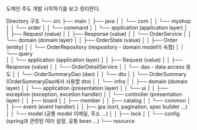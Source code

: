 도메인 주도 개발 시작하기를 보고 정리한다.

Directory 구조
└── src
      ├── main
      │   ├── java
      │   │   └── com
      │   │       └── myshop
      │   │           └── order
      │   │               └── command
      │   │                   └── application (application layer)
      │   │                       ├── Request (value)
      │   │                       ├── Response (value)
      │   │                       └── OrderService
      │   │                   └── domain (domain layer)
      │   │                       ├── OrderState (value)
      │   │                       ├── Order (entity)
      │   │                       └── OrderRepository (respository - domain model이 속함)
      │   │               └── query      
      │   │                   └── application (application layer)
      │   │                       ├── Request (value)
      │   │                       ├── Response (value)
      │   │                       └── OrderDetailService
      │   │                   └── dao - data access 용도
      │   │                       └── OrderSummaryDao (dao)
      │   │                   └── dto
      │   │                       └── OrderSummary (OrderSummaryDao에서 사용할 dto)
      │   │               └── infra
      │   │                   ├── domain (domain layer)
      │   │                   └── application (presentation layer)
      │   │               └── ui
      │   │                   ├── exception (exception, excetion handler)
      │   │                   └── controller (presentation layer)
      │   │           ├── board
      │   │           ├── member
      │   │           ├── catalog
      │   │           └── common
      │   │               ├── event (event handler)
      │   │               ├── jpa (sort, pagination, spec builder ...)
      │   │               └── model (공통 model 이메일, 주소 ...)
      │   │           ├── lock
      │   │           └── config (spring과 관련된 여러 설정, 공통 bean ...)
└── resource
